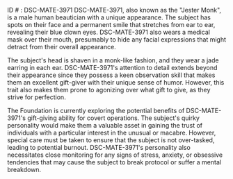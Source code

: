 ID # : DSC-MATE-3971
DSC-MATE-3971, also known as the "Jester Monk", is a male human beautician with a unique appearance. The subject has spots on their face and a permanent smile that stretches from ear to ear, revealing their blue clown eyes. DSC-MATE-3971 also wears a medical mask over their mouth, presumably to hide any facial expressions that might detract from their overall appearance.

The subject's head is shaven in a monk-like fashion, and they wear a jade earring in each ear. DSC-MATE-3971's attention to detail extends beyond their appearance since they possess a keen observation skill that makes them an excellent gift-giver with their unique sense of humor. However, this trait also makes them prone to agonizing over what gift to give, as they strive for perfection.

The Foundation is currently exploring the potential benefits of DSC-MATE-3971's gift-giving ability for covert operations. The subject's quirky personality would make them a valuable asset in gaining the trust of individuals with a particular interest in the unusual or macabre. However, special care must be taken to ensure that the subject is not over-tasked, leading to potential burnout. DSC-MATE-3971's personality also necessitates close monitoring for any signs of stress, anxiety, or obsessive tendencies that may cause the subject to break protocol or suffer a mental breakdown.
